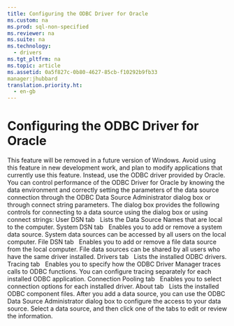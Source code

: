 ```yaml
---
title: Configuring the ODBC Driver for Oracle
ms.custom: na
ms.prod: sql-non-specified
ms.reviewer: na
ms.suite: na
ms.technology: 
  - drivers
ms.tgt_pltfrm: na
ms.topic: article
ms.assetid: 0a5f827c-0b80-4627-85cb-f10292b9fb33
manager:jhubbard
translation.priority.ht: 
  - en-gb
---
```

# Configuring the ODBC Driver for Oracle
<?xml version="1.0" encoding="utf-8"?>
<developerConceptualDocument xmlns="http://ddue.schemas.microsoft.com/authoring/2003/5" xmlns:xlink="http://www.w3.org/1999/xlink" xmlns:xsi="http://www.w3.org/2001/XMLSchema-instance" xsi:schemaLocation="http://ddue.schemas.microsoft.com/authoring/2003/5 http://dduestorage.blob.core.windows.net/ddueschema/developer.xsd">
  <introduction>
    <alert class="important">
      <para>This feature will be removed in a future version of Windows. Avoid using this feature in new development work, and plan to modify applications that currently use this feature. Instead, use the ODBC driver provided by Oracle.</para>
    </alert>
    <para>You can control performance of the ODBC Driver for Oracle by knowing the data environment and correctly setting the parameters of the data source connection through the <legacyLink xlink:href="a2f66b4c-a4ac-401b-8e95-d8f96332e0b5">ODBC Data Source Administrator</legacyLink> dialog box or through connect string parameters. The dialog box provides the following controls for connecting to a data source using the dialog box or using connect strings:  </para>
    <list class="bullet">
      <listItem>
        <para>
          <legacyBold>User DSN tab</legacyBold>   Lists the Data Source Names that are local to the computer.</para>
      </listItem>
      <listItem>
        <para>
          <legacyBold>System DSN tab</legacyBold>   Enables you to add or remove a system data source. System data sources can be accessed by all users on the local computer.</para>
      </listItem>
      <listItem>
        <para>
          <legacyBold>File DSN tab</legacyBold>   Enables you to add or remove a file data source from the local computer. File data sources can be shared by all users who have the same driver installed.</para>
      </listItem>
      <listItem>
        <para>
          <legacyBold>Drivers tab</legacyBold>   Lists the installed ODBC drivers.</para>
      </listItem>
      <listItem>
        <para>
          <legacyBold>Tracing tab</legacyBold>   Enables you to specify how the ODBC Driver Manager traces calls to ODBC functions. You can configure tracing separately for each installed ODBC application.</para>
      </listItem>
      <listItem>
        <para>
          <legacyBold>Connection Pooling tab</legacyBold>   Enables you to select connection options for each installed driver.</para>
      </listItem>
      <listItem>
        <para>
          <legacyBold>About tab</legacyBold>   Lists the installed ODBC component files.</para>
      </listItem>
    </list>
    <para>After you add a data source, you can use the <legacyBold>ODBC Data Source Administrator</legacyBold> dialog box to configure the access to your data source. Select a data source, and then click one of the tabs to edit or review the information.</para>
  </introduction>
  <relatedTopics />
</developerConceptualDocument>